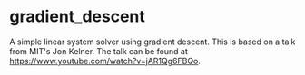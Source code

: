 gradient_descent
================

A simple linear system solver using gradient descent. This is based on a talk from MIT's Jon Kelner. The talk can be found at https://www.youtube.com/watch?v=jAR1Qg6FBQo.
